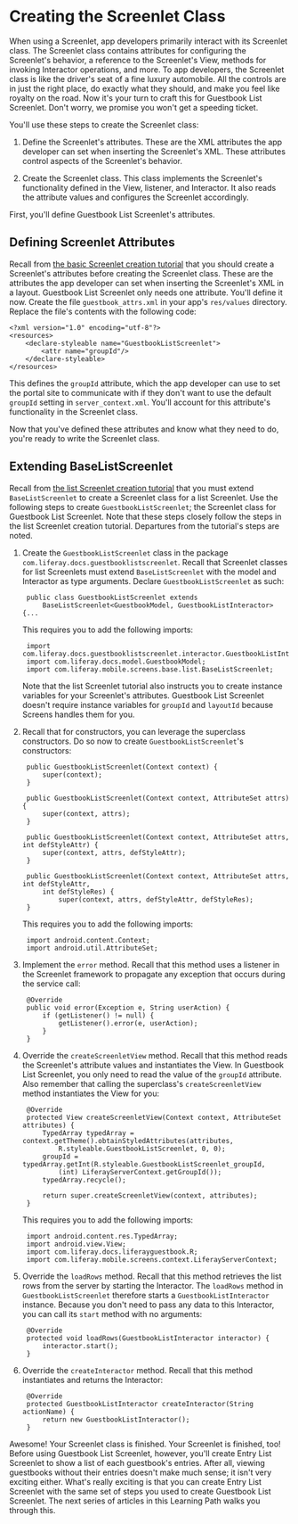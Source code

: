 # Creating the Screenlet Class [](id=creating-the-screenlet-class)

When using a Screenlet, app developers primarily interact with its Screenlet 
class. The Screenlet class contains attributes for configuring the Screenlet's 
behavior, a reference to the Screenlet's View, methods for invoking Interactor 
operations, and more. To app developers, the Screenlet class is like the 
driver's seat of a fine luxury automobile. All the controls are in just the 
right place, do exactly what they should, and make you feel like royalty on the 
road. Now it's your turn to craft this for Guestbook List Screenlet. Don't 
worry, we promise you won't get a speeding ticket. 

You'll use these steps to create the Screenlet class: 

1. Define the Screenlet's attributes. These are the XML attributes the app 
   developer can set when inserting the Screenlet's XML. These attributes 
   control aspects of the Screenlet's behavior. 

2. Create the Screenlet class. This class implements the Screenlet's 
   functionality defined in the View, listener, and Interactor. It also reads 
   the attribute values and configures the Screenlet accordingly. 

First, you'll define Guestbook List Screenlet's attributes. 

## Defining Screenlet Attributes [](id=defining-screenlet-attributes)

Recall from 
[the basic Screenlet creation tutorial](/develop/tutorials/-/knowledge_base/7-0/creating-android-screenlets#defining-screenlet-attributes-in-your-app) 
that you should create a Screenlet's attributes before creating the Screenlet 
class. These are the attributes the app developer can set when inserting the 
Screenlet's XML in a layout. Guestbook List Screenlet only needs one attribute. 
You'll define it now. Create the file `guestbook_attrs.xml` in your app's 
`res/values` directory. Replace the file's contents with the following code: 

    <?xml version="1.0" encoding="utf-8"?>
    <resources>
        <declare-styleable name="GuestbookListScreenlet">
            <attr name="groupId"/>
        </declare-styleable>
    </resources>

This defines the `groupId` attribute, which the app developer can use to set the 
portal site to communicate with if they don't want to use the default `groupId` 
setting in `server_context.xml`. You'll account for this attribute's 
functionality in the Screenlet class. 

Now that you've defined these attributes and know what they need to do, you're 
ready to write the Screenlet class. 

## Extending BaseListScreenlet

Recall from 
[the list Screenlet creation tutorial](/develop/tutorials/-/knowledge_base/7-0/creating-android-list-screenlets#creating-the-screenlet-class) 
that you must extend `BaseListScreenlet` to create a Screenlet class for a list 
Screenlet. Use the following steps to create `GuestbookListScreenlet`; the 
Screenlet class for Guestbook List Screenlet. Note that these steps closely 
follow the steps in the list Screenlet creation tutorial. Departures from the 
tutorial's steps are noted. 

1. Create the `GuestbookListScreenlet` class in the package 
   `com.liferay.docs.guestbooklistscreenlet`. Recall that Screenlet classes for 
   list Screenlets must extend `BaseListScreenlet` with the model and Interactor 
   as type arguments. Declare `GuestbookListScreenlet` as such: 

        public class GuestbookListScreenlet extends 
            BaseListScreenlet<GuestbookModel, GuestbookListInteractor> {...

    This requires you to add the following imports: 

        import com.liferay.docs.guestbooklistscreenlet.interactor.GuestbookListInteractor;
        import com.liferay.docs.model.GuestbookModel;
        import com.liferay.mobile.screens.base.list.BaseListScreenlet;

    Note that the list Screenlet tutorial also instructs you to create instance 
    variables for your Screenlet's attributes. Guestbook List Screenlet doesn't 
    require instance variables for `groupId` and `layoutId` because Screens 
    handles them for you. 

2. Recall that for constructors, you can leverage the superclass constructors. 
   Do so now to create `GuestbookListScreenlet`'s constructors: 

        public GuestbookListScreenlet(Context context) {
            super(context);
        }

        public GuestbookListScreenlet(Context context, AttributeSet attrs) {
            super(context, attrs);
        }

        public GuestbookListScreenlet(Context context, AttributeSet attrs, int defStyleAttr) {
            super(context, attrs, defStyleAttr);
        }

        public GuestbookListScreenlet(Context context, AttributeSet attrs, int defStyleAttr, 
            int defStyleRes) {
                super(context, attrs, defStyleAttr, defStyleRes);
        }

    This requires you to add the following imports: 

        import android.content.Context;
        import android.util.AttributeSet;

3. Implement the `error` method. Recall that this method uses a listener in the 
   Screenlet framework to propagate any exception that occurs during the service 
   call: 

        @Override
        public void error(Exception e, String userAction) {
            if (getListener() != null) {
                getListener().error(e, userAction);
            }
        }

4. Override the `createScreenletView` method. Recall that this method reads the 
   Screenlet's attribute values and instantiates the View. In Guestbook List 
   Screenlet, you only need to read the value of the `groupId` attribute. 
   Also remember that calling the superclass's `createScreenletView` method 
   instantiates the View for you: 

        @Override
        protected View createScreenletView(Context context, AttributeSet attributes) {
            TypedArray typedArray = context.getTheme().obtainStyledAttributes(attributes, 
                R.styleable.GuestbookListScreenlet, 0, 0);
            groupId = typedArray.getInt(R.styleable.GuestbookListScreenlet_groupId, 
                (int) LiferayServerContext.getGroupId());
            typedArray.recycle();

            return super.createScreenletView(context, attributes);
        }

    This requires you to add the following imports: 

        import android.content.res.TypedArray;
        import android.view.View;
        import com.liferay.docs.liferayguestbook.R;
        import com.liferay.mobile.screens.context.LiferayServerContext;

5. Override the `loadRows` method. Recall that this method retrieves the list 
   rows from the server by starting the Interactor. The `loadRows` method in 
   `GuestbookListScreenlet` therefore starts a `GuestbookListInteractor` 
   instance. Because you don't need to pass any data to this Interactor, you can 
   call its `start` method with no arguments: 

        @Override
        protected void loadRows(GuestbookListInteractor interactor) {
            interactor.start();
        }

6. Override the `createInteractor` method. Recall that this method instantiates 
   and returns the Interactor: 

        @Override
        protected GuestbookListInteractor createInteractor(String actionName) {
            return new GuestbookListInteractor();
        }

Awesome! Your Screenlet class is finished. Your Screenlet is finished, too! 
Before using Guestbook List Screenlet, however, you'll create Entry List 
Screenlet to show a list of each guestbook's entries. After all, viewing 
guestbooks without their entries doesn't make much sense; it isn't very exciting 
either. What's really exciting is that you can create Entry List Screenlet with 
the same set of steps you used to create Guestbook List Screenlet. The next 
series of articles in this Learning Path walks you through this. 
